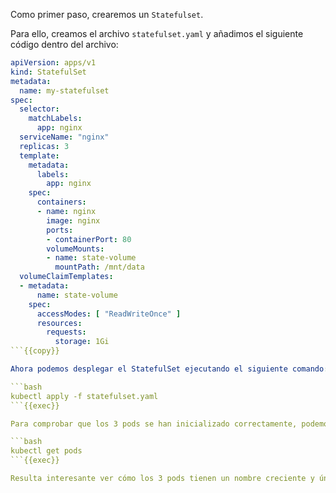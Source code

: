 Como primer paso, crearemos un `Statefulset`. 

Para ello, creamos el archivo `statefulset.yaml` y añadimos el siguiente código dentro del archivo:

```yaml
apiVersion: apps/v1
kind: StatefulSet
metadata:
  name: my-statefulset
spec:
  selector:
    matchLabels:
      app: nginx
  serviceName: "nginx"
  replicas: 3
  template:
    metadata:
      labels:
        app: nginx
    spec:
      containers:
      - name: nginx
        image: nginx
        ports:
        - containerPort: 80
        volumeMounts:
        - name: state-volume
          mountPath: /mnt/data
  volumeClaimTemplates:
  - metadata:
      name: state-volume
    spec:
      accessModes: [ "ReadWriteOnce" ]
      resources:
        requests:
          storage: 1Gi
```{{copy}}

Ahora podemos desplegar el StatefulSet ejecutando el siguiente comando:

```bash
kubectl apply -f statefulset.yaml
```{{exec}}

Para comprobar que los 3 pods se han inicializado correctamente, podemos ejecutar un comando `kubectl get pods`,

```bash
kubectl get pods
```{{exec}}

Resulta interesante ver cómo los 3 pods tienen un nombre creciente y único, y que el orden de creación es sincrónico y ordenada, el pod con índice 1 se crea después del pod con índice 0.